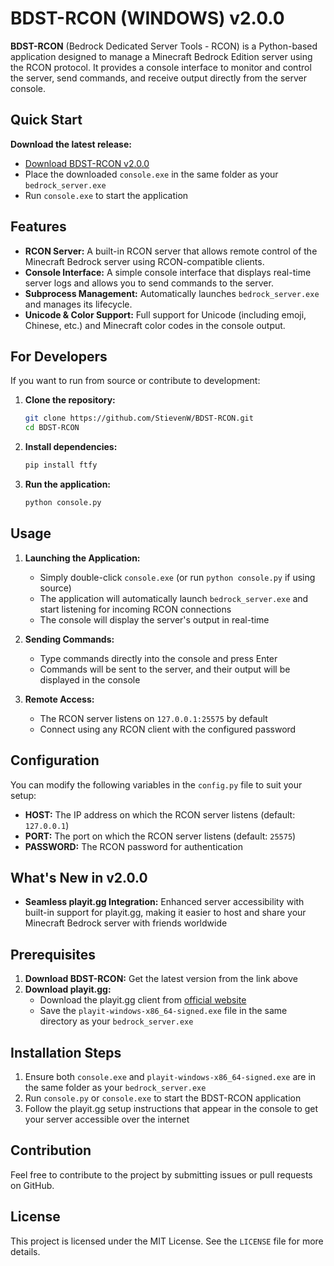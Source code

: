 # BDST-RCON (WINDOWS) v2.0.0

**BDST-RCON** (Bedrock Dedicated Server Tools - RCON) is a Python-based application designed to manage a Minecraft Bedrock Edition server using the RCON protocol. It provides a console interface to monitor and control the server, send commands, and receive output directly from the server console.

## Quick Start

**Download the latest release:**
- [Download BDST-RCON v2.0.0](https://github.com/StievenW/BDST-RCON/blob/main/dist/console.exe)
- Place the downloaded `console.exe` in the same folder as your `bedrock_server.exe`
- Run `console.exe` to start the application

## Features

- **RCON Server:** A built-in RCON server that allows remote control of the Minecraft Bedrock server using RCON-compatible clients.
- **Console Interface:** A simple console interface that displays real-time server logs and allows you to send commands to the server.
- **Subprocess Management:** Automatically launches `bedrock_server.exe` and manages its lifecycle.
- **Unicode & Color Support:** Full support for Unicode (including emoji, Chinese, etc.) and Minecraft color codes in the console output.


## For Developers

If you want to run from source or contribute to development:

1. **Clone the repository:**
    ```bash
    git clone https://github.com/StievenW/BDST-RCON.git
    cd BDST-RCON
    ```

2. **Install dependencies:**
    ```bash
    pip install ftfy
    ```

3. **Run the application:**
    ```bash
    python console.py
    ```

## Usage

1. **Launching the Application:**
   - Simply double-click `console.exe` (or run `python console.py` if using source)
   - The application will automatically launch `bedrock_server.exe` and start listening for incoming RCON connections
   - The console will display the server's output in real-time

2. **Sending Commands:**
   - Type commands directly into the console and press Enter
   - Commands will be sent to the server, and their output will be displayed in the console

3. **Remote Access:**
   - The RCON server listens on `127.0.0.1:25575` by default
   - Connect using any RCON client with the configured password

## Configuration

You can modify the following variables in the `config.py` file to suit your setup:
- **HOST:** The IP address on which the RCON server listens (default: `127.0.0.1`)
- **PORT:** The port on which the RCON server listens (default: `25575`)
- **PASSWORD:** The RCON password for authentication

## What's New in v2.0.0
- **Seamless playit.gg Integration:** Enhanced server accessibility with built-in support for playit.gg, making it easier to host and share your Minecraft Bedrock server with friends worldwide

## Prerequisites

1. **Download BDST-RCON:** Get the latest version from the link above
2. **Download playit.gg:** 
   - Download the playit.gg client from [official website](https://playit.gg/download)
   - Save the `playit-windows-x86_64-signed.exe` file in the same directory as your `bedrock_server.exe`

## Installation Steps

1. Ensure both `console.exe` and `playit-windows-x86_64-signed.exe` are in the same folder as your `bedrock_server.exe`
2. Run `console.py` or `console.exe` to start the BDST-RCON application
3. Follow the playit.gg setup instructions that appear in the console to get your server accessible over the internet

## Contribution

Feel free to contribute to the project by submitting issues or pull requests on GitHub.

## License

This project is licensed under the MIT License. See the `LICENSE` file for more details.
